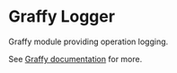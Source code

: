 # Graffy Logger

Graffy module providing operation logging.

See [Graffy documentation](https://graffy.org) for more.
